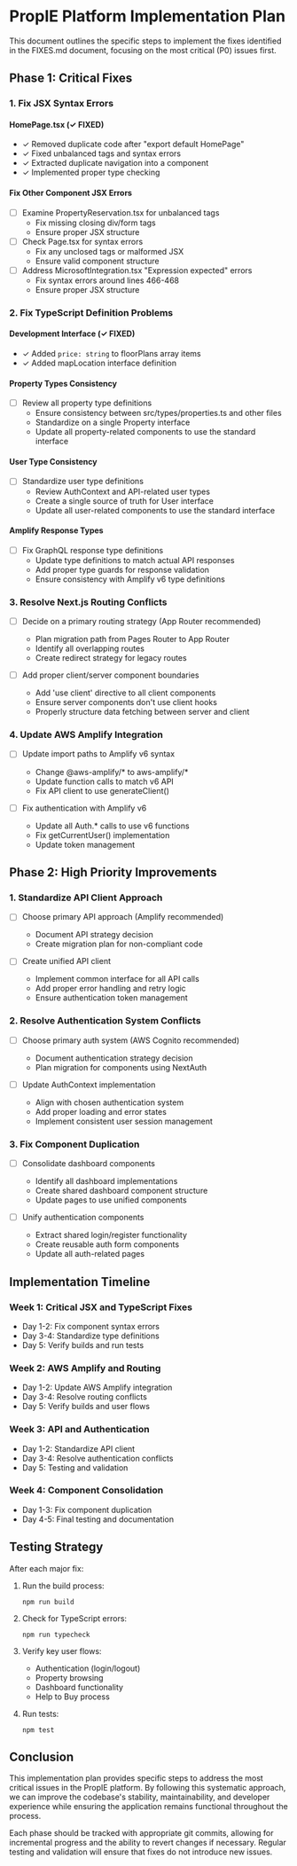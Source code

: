 # PropIE Platform Implementation Plan

This document outlines the specific steps to implement the fixes identified in the FIXES.md document, focusing on the most critical (P0) issues first.

## Phase 1: Critical Fixes

### 1. Fix JSX Syntax Errors

#### HomePage.tsx (✓ FIXED)
- ✓ Removed duplicate code after "export default HomePage"
- ✓ Fixed unbalanced tags and syntax errors
- ✓ Extracted duplicate navigation into a component
- ✓ Implemented proper type checking

#### Fix Other Component JSX Errors
- [ ] Examine PropertyReservation.tsx for unbalanced tags
  - Fix missing closing div/form tags
  - Ensure proper JSX structure
- [ ] Check Page.tsx for syntax errors
  - Fix any unclosed tags or malformed JSX
  - Ensure valid component structure
- [ ] Address MicrosoftIntegration.tsx "Expression expected" errors
  - Fix syntax errors around lines 466-468
  - Ensure proper JSX structure

### 2. Fix TypeScript Definition Problems

#### Development Interface (✓ FIXED)
- ✓ Added `price: string` to floorPlans array items
- ✓ Added mapLocation interface definition

#### Property Types Consistency
- [ ] Review all property type definitions
  - Ensure consistency between src/types/properties.ts and other files
  - Standardize on a single Property interface
  - Update all property-related components to use the standard interface

#### User Type Consistency
- [ ] Standardize user type definitions
  - Review AuthContext and API-related user types
  - Create a single source of truth for User interface
  - Update all user-related components to use the standard interface

#### Amplify Response Types
- [ ] Fix GraphQL response type definitions
  - Update type definitions to match actual API responses
  - Add proper type guards for response validation
  - Ensure consistency with Amplify v6 type definitions

### 3. Resolve Next.js Routing Conflicts

- [ ] Decide on a primary routing strategy (App Router recommended)
  - Plan migration path from Pages Router to App Router
  - Identify all overlapping routes
  - Create redirect strategy for legacy routes

- [ ] Add proper client/server component boundaries
  - Add 'use client' directive to all client components
  - Ensure server components don't use client hooks
  - Properly structure data fetching between server and client

### 4. Update AWS Amplify Integration

- [ ] Update import paths to Amplify v6 syntax
  - Change @aws-amplify/* to aws-amplify/*
  - Update function calls to match v6 API
  - Fix API client to use generateClient()

- [ ] Fix authentication with Amplify v6
  - Update all Auth.* calls to use v6 functions
  - Fix getCurrentUser() implementation
  - Update token management

## Phase 2: High Priority Improvements

### 1. Standardize API Client Approach

- [ ] Choose primary API approach (Amplify recommended)
  - Document API strategy decision
  - Create migration plan for non-compliant code

- [ ] Create unified API client
  - Implement common interface for all API calls
  - Add proper error handling and retry logic
  - Ensure authentication token management

### 2. Resolve Authentication System Conflicts

- [ ] Choose primary auth system (AWS Cognito recommended)
  - Document authentication strategy decision
  - Plan migration for components using NextAuth

- [ ] Update AuthContext implementation
  - Align with chosen authentication system
  - Add proper loading and error states
  - Implement consistent user session management

### 3. Fix Component Duplication

- [ ] Consolidate dashboard components
  - Identify all dashboard implementations
  - Create shared dashboard component structure
  - Update pages to use unified components

- [ ] Unify authentication components
  - Extract shared login/register functionality
  - Create reusable auth form components
  - Update all auth-related pages

## Implementation Timeline

### Week 1: Critical JSX and TypeScript Fixes
- Day 1-2: Fix component syntax errors
- Day 3-4: Standardize type definitions
- Day 5: Verify builds and run tests

### Week 2: AWS Amplify and Routing
- Day 1-2: Update AWS Amplify integration
- Day 3-4: Resolve routing conflicts
- Day 5: Verify builds and user flows

### Week 3: API and Authentication
- Day 1-2: Standardize API client
- Day 3-4: Resolve authentication conflicts
- Day 5: Testing and validation

### Week 4: Component Consolidation
- Day 1-3: Fix component duplication
- Day 4-5: Final testing and documentation

## Testing Strategy

After each major fix:

1. Run the build process:
   ```
   npm run build
   ```

2. Check for TypeScript errors:
   ```
   npm run typecheck
   ```

3. Verify key user flows:
   - Authentication (login/logout)
   - Property browsing
   - Dashboard functionality
   - Help to Buy process

4. Run tests:
   ```
   npm test
   ```

## Conclusion

This implementation plan provides specific steps to address the most critical issues in the PropIE platform. By following this systematic approach, we can improve the codebase's stability, maintainability, and developer experience while ensuring the application remains functional throughout the process.

Each phase should be tracked with appropriate git commits, allowing for incremental progress and the ability to revert changes if necessary. Regular testing and validation will ensure that fixes do not introduce new issues.